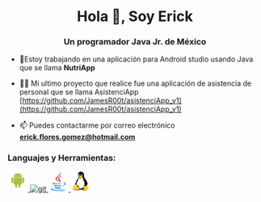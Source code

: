 <h1 align="center">Hola 👋, Soy Erick</h1>
<h3 align="center">Un programador Java Jr. de México</h3>

- 🔭Estoy trabajando en una aplicación para Android studio usando Java que se llama **NutriApp**

- 👨‍💻 Mi ultimo proyecto que realice fue una aplicación de asistencia de personal que se llama AsistenciApp [https://github.com/JamesR00t/asistenciApp_v1](https://github.com/JamesR00t/asistenciApp_v1)

- 📫 Puedes contactarme por correo electrónico **erick.flores.gomez@hotmail.com**


<p align="left">
</p>

<h3 align="left">Languajes y Herramientas:</h3>
<p align="left"> <a href="https://developer.android.com" target="_blank" rel="noreferrer"> <img src="https://raw.githubusercontent.com/devicons/devicon/master/icons/android/android-original-wordmark.svg" alt="android" width="40" height="40"/> </a> <a href="https://git-scm.com/" target="_blank" rel="noreferrer"> <img src="https://www.vectorlogo.zone/logos/git-scm/git-scm-icon.svg" alt="git" width="40" height="40"/> </a> <a href="https://www.java.com" target="_blank" rel="noreferrer"> <img src="https://raw.githubusercontent.com/devicons/devicon/master/icons/java/java-original.svg" alt="java" width="40" height="40"/> </a> <a href="https://www.linux.org/" target="_blank" rel="noreferrer"> <img src="https://raw.githubusercontent.com/devicons/devicon/master/icons/linux/linux-original.svg" alt="linux" width="40" height="40"/> </a> </p>

